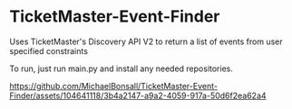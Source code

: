 # TicketMaster-Event-Finder
Uses TicketMaster's Discovery API V2 to return a list of events from user specified constraints 

To run, just run main.py and install any needed repositories.

https://github.com/MichaelBonsall/TicketMaster-Event-Finder/assets/104641118/3b4a2147-a9a2-4059-917a-50d6f2ea62a4

